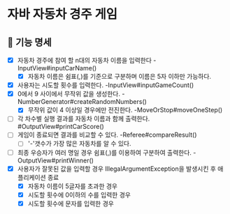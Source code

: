 # 자바 자동차 경주 게임

## 🚙 기능 명세
- [x] 자동차 경주에 참여 할 n대의 자동차 이름을 입력한다 -InputView#inputCarName()
    - [x] 자동차 이름은 쉼표(,)를 기준으로 구분하며 이름은 5자 이하만 가능하다.
- [x] 사용자는 시도할 횟수를 입력한다. -InputView#inputGameCount()
- [x] 0에서 9 사이에서 무작위 값을 생성한다. -NumberGenerator#createRandomNumbers()
    - [x] 무작위 값이 4 이상일 경우에만 전진한다. -MoveOrStop#moveOneStep()
- [ ] 각 차수별 실행 결과를 자동차 이름과 함께 출력한다. #OutputView#printCarScore()
- [ ] 게임이 종료되면 결과를 비교할 수 있다. -Referee#compareResult()
    - [ ] '-'갯수가 가장 많은 자동차를 알 수 있다. 
- [ ] 최종 우승자가 여러 명일 경우 쉼표(,)를 이용하여 구분하여 출력한다. -OutputView#printWinner()
- [x] 사용자가 잘못된 값을 입력할 경우 IllegalArgumentException을 발생시킨 후 애플리케이션 종료
    - [x] 자동차 이름이 5글자를 초과한 경우
    - [x] 시도할 횟수에 0이하의 수를 입력한 경우
    - [x] 시도할 횟수에 문자를 입력한 경우